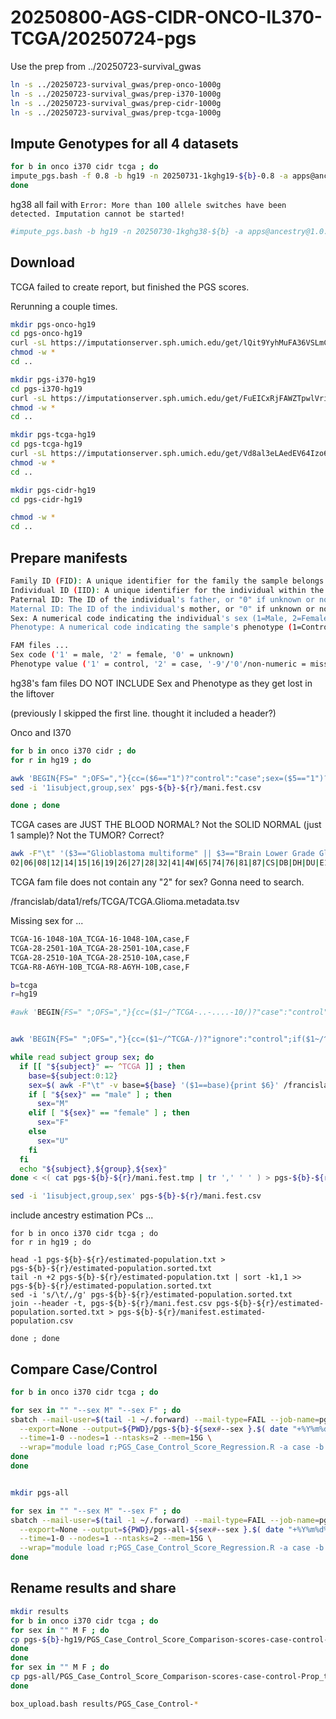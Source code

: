 
#	20250800-AGS-CIDR-ONCO-IL370-TCGA/20250724-pgs

Use the prep from ../20250723-survival_gwas


```BASH
ln -s ../20250723-survival_gwas/prep-onco-1000g
ln -s ../20250723-survival_gwas/prep-i370-1000g
ln -s ../20250723-survival_gwas/prep-cidr-1000g
ln -s ../20250723-survival_gwas/prep-tcga-1000g
```


##	Impute Genotypes for all 4 datasets


```BASH
for b in onco i370 cidr tcga ; do
impute_pgs.bash -f 0.8 -b hg19 -n 20250731-1kghg19-${b}-0.8 -a apps@ancestry@1.0.0 -r apps@1000g-phase-3-v5@2.0.0 prep-${b}-1000g/${b}-updated-chr*.vcf.gz
done
```

hg38 all fail with `Error: More than 100 allele switches have been detected. Imputation cannot be started!`

```BASH
#impute_pgs.bash -b hg19 -n 20250730-1kghg38-${b} -a apps@ancestry@1.0.0 -r apps@1000g-phase3-deep@1.0.0 prep-${b}-1000g/${b}-updated-chr*.vcf.gz
```




##	Download

TCGA failed to create report, but finished the PGS scores.

Rerunning a couple times.

```BASH
mkdir pgs-onco-hg19
cd pgs-onco-hg19
curl -sL https://imputationserver.sph.umich.edu/get/lQit9YyhMuFA36VSLmC2YcQcMs0e9oLDngN7SjJ0 | bash
chmod -w *
cd ..

mkdir pgs-i370-hg19
cd pgs-i370-hg19
curl -sL https://imputationserver.sph.umich.edu/get/FuEICxRjFAWZTpwlVrinM8oNfvCrRXvwd2O5tWLH | bash
chmod -w *
cd ..

mkdir pgs-tcga-hg19
cd pgs-tcga-hg19
curl -sL https://imputationserver.sph.umich.edu/get/Vd8al3eLAedEV64Izo6WVjAKO3t78JDmfaKmVLD0 | bash
chmod -w *
cd ..

mkdir pgs-cidr-hg19
cd pgs-cidr-hg19

chmod -w *
cd ..
```



##	Prepare manifests

```BASH
Family ID (FID): A unique identifier for the family the sample belongs to.
Individual ID (IID): A unique identifier for the individual within the family.
Paternal ID: The ID of the individual's father, or "0" if unknown or not in the dataset.
Maternal ID: The ID of the individual's mother, or "0" if unknown or not in the dataset.
Sex: A numerical code indicating the individual's sex (1=Male, 2=Female, 0=Unknown).
Phenotype: A numerical code indicating the sample's phenotype (1=Control, 2=Case, -9 or 0=Missing data).

FAM files ...
Sex code ('1' = male, '2' = female, '0' = unknown)
Phenotype value ('1' = control, '2' = case, '-9'/'0'/non-numeric = missing data if case/control)
```




hg38's fam files DO NOT INCLUDE Sex and Phenotype as they get lost in the liftover

(previously I skipped the first line. thought it included a header?)

Onco and I370
```BASH
for b in onco i370 cidr ; do
for r in hg19 ; do

awk 'BEGIN{FS=" ";OFS=","}{cc=($6=="1")?"control":"case";sex=($5=="1")?"M":"F";print $1"_"$2,cc,sex }' prep-${b}-1000g/${b}.fam | sort -t, -k1,1 > pgs-${b}-${r}/mani.fest.csv
sed -i '1isubject,group,sex' pgs-${b}-${r}/mani.fest.csv

done ; done
```



TCGA cases are JUST THE BLOOD NORMAL? Not the SOLID NORMAL (just 1 sample)? Not the TUMOR? Correct?

```BASH
awk -F"\t" '($3=="Glioblastoma multiforme" || $3=="Brain Lower Grade Glioma"){print $1}' /francislab/data1/refs/TCGA/TCGA.Tissue_Source_Site_Codes.tsv | paste -sd\|
02|06|08|12|14|15|16|19|26|27|28|32|41|4W|65|74|76|81|87|CS|DB|DH|DU|E1|EZ|F6|FG|FN|HK|HT|HW|IK|KT|OX|P5|QH|R8|RR|RY|S9|TM|TQ|VM|VV|VW|W9|WH|WY
```

TCGA fam file does not contain any "2" for sex? Gonna need to search.

/francislab/data1/refs/TCGA/TCGA.Glioma.metadata.tsv 


Missing sex for ...
```BASH
TCGA-16-1048-10A_TCGA-16-1048-10A,case,F
TCGA-28-2501-10A_TCGA-28-2501-10A,case,F
TCGA-28-2510-10A_TCGA-28-2510-10A,case,F
TCGA-R8-A6YH-10B_TCGA-R8-A6YH-10B,case,F
```



```BASH
b=tcga
r=hg19

#awk 'BEGIN{FS=" ";OFS=","}{cc=($1~/^TCGA-..-....-10/)?"case":"control";sex=($5=="1")?"M":"F";print $1"_"$2,cc,sex }' prep-${b}-1000g/${b}.fam | sort -t, -k1,1 > pgs-${b}-${r}/mani.fest.tmp


awk 'BEGIN{FS=" ";OFS=","}{cc=($1~/^TCGA-/)?"ignore":"control";if($1~/^TCGA-(02|06|08|12|14|15|16|19|26|27|28|32|41|4W|65|74|76|81|87|CS|DB|DH|DU|E1|EZ|F6|FG|FN|HK|HT|HW|IK|KT|OX|P5|QH|R8|RR|RY|S9|TM|TQ|VM|VV|VW|W9|WH|WY)-....-10/)cc="case";sex=($5=="1")?"M":"F";print $1"_"$2,cc,sex }' prep-${b}-1000g/${b}.fam | sort -t, -k1,1 > pgs-${b}-${r}/mani.fest.tmp

while read subject group sex; do 
  if [[ "${subject}" =~ ^TCGA ]] ; then
    base=${subject:0:12}
    sex=$( awk -F"\t" -v base=${base} '($1==base){print $6}' /francislab/data1/refs/TCGA/TCGA.Glioma.metadata.tsv )
    if [ "${sex}" == "male" ] ; then
      sex="M"
    elif [ "${sex}" == "female" ] ; then
      sex="F"
    else
      sex="U"
    fi
  fi
  echo "${subject},${group},${sex}"
done < <( cat pgs-${b}-${r}/mani.fest.tmp | tr ',' ' ' ) > pgs-${b}-${r}/mani.fest.csv

sed -i '1isubject,group,sex' pgs-${b}-${r}/mani.fest.csv
```



include ancestry estimation PCs ...
```
for b in onco i370 cidr tcga ; do
for r in hg19 ; do

head -1 pgs-${b}-${r}/estimated-population.txt > pgs-${b}-${r}/estimated-population.sorted.txt
tail -n +2 pgs-${b}-${r}/estimated-population.txt | sort -k1,1 >> pgs-${b}-${r}/estimated-population.sorted.txt
sed -i 's/\t/,/g' pgs-${b}-${r}/estimated-population.sorted.txt
join --header -t, pgs-${b}-${r}/mani.fest.csv pgs-${b}-${r}/estimated-population.sorted.txt > pgs-${b}-${r}/manifest.estimated-population.csv

done ; done
```







##	Compare Case/Control



```BASH
for b in onco i370 cidr tcga ; do

for sex in "" "--sex M" "--sex F" ; do
sbatch --mail-user=$(tail -1 ~/.forward) --mail-type=FAIL --job-name=pgs-${b}-${sex#--sex } \
  --export=None --output=${PWD}/pgs-${b}-${sex#--sex }.$( date "+%Y%m%d%H%M%S%N" ).out \
  --time=1-0 --nodes=1 --ntasks=2 --mem=15G \
  --wrap="module load r;PGS_Case_Control_Score_Regression.R -a case -b control --zfile_basename scores.txt -o pgs-${b}-hg19 -p pgs-${b}-hg19 ${sex}"
done
done


mkdir pgs-all

for sex in "" "--sex M" "--sex F" ; do
sbatch --mail-user=$(tail -1 ~/.forward) --mail-type=FAIL --job-name=pgs-all-${sex#--sex } \
  --export=None --output=${PWD}/pgs-all-${sex#--sex }.$( date "+%Y%m%d%H%M%S%N" ).out \
  --time=1-0 --nodes=1 --ntasks=2 --mem=15G \
  --wrap="module load r;PGS_Case_Control_Score_Regression.R -a case -b control --zfile_basename scores.txt -o pgs-all -p pgs-i370-hg19 -p pgs-onco-hg19 -p pgs-tcga-hg19 ${sex}"
done
```



##	Rename results and share

```BASH
mkdir results
for b in onco i370 cidr tcga ; do
for sex in "" M F ; do
cp pgs-${b}-hg19/PGS_Case_Control_Score_Comparison-scores-case-control-Prop_test_results-sex-${sex}.csv results/PGS_Case_Control-${b}-sex-${sex}.csv
done
done
for sex in "" M F ; do
cp pgs-all/PGS_Case_Control_Score_Comparison-scores-case-control-Prop_test_results-sex-${sex}.csv results/PGS_Case_Control-All-sex-${sex}.csv
done
```


```BASH
box_upload.bash results/PGS_Case_Control-*
```


